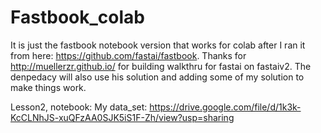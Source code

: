 # Fastbook_colab
It is just the fastbook notebook version that works for colab after I ran it from here: https://github.com/fastai/fastbook.
Thanks for http://muellerzr.github.io/ for building walkthru for fastai on fastaiv2. 
The denpedacy will also use his solution and adding some of my solution to make things work.


Lesson2, notebook: My data_set: https://drive.google.com/file/d/1k3k-KcCLNhJS-xuQFzAA0SJK5iS1F-Zh/view?usp=sharing
